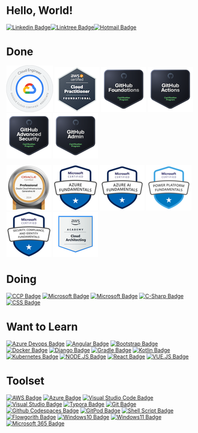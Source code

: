 # Hello, World!

[![Linkedin Badge](https://img.shields.io/badge/-LinkedIn-blue?style=flat-square&logo=Linkedin&logoColor=white&link=https://www.linkedin.com/in/rafael-silva-willians/)](https://www.linkedin.com/in/rafael-silva-willians/)[![Linktree Badge](https://img.shields.io/badge/-Linktr.ee-green?style=flat-square&logo=Linktree&logoColor=white&link=https://linktr.ee/rafawillians)](https://linktr.ee/rafawillians/)[![Hotmail Badge](https://img.shields.io/badge/-Email-blue?style=flat-square&logo=microsoft-outlook&logoColor=white&link=mailto:rafael.willians@outlook.com)](mailto:rafael.willians@outlook.com)

# Done

[![Google ACE](/logo/google-ace.png)](https://www.credly.com/badges/99c892ac-5a3e-4537-b75c-01c5700e4e44/public_url)
[![AWS Certified Cloud Practitioner](/logo/aws-certified-cloud-practitioner.png)](https://cp.certmetrics.com/amazon/en/public/verify/credential/0e27829ffd0d42ac9a5422e633549d53)
[![GitHub Badge](/logo/github-foundations.png)](https://www.credly.com/badges/71c02d39-c700-41b3-9838-8ee81c3d8ea4/public_url)
[![GitHub Actions](/logo/github-actions.png)](https://www.credly.com/badges/0c14e7ef-6cf6-4c0e-8633-33b84be898e1/public_url)
[![GitHub Advanced Security](/logo/github-advanced-security.png)](https://www.credly.com/badges/96e6c731-7c05-4b74-881b-5696228562d4/public_url)
[![GitHub Administration](/logo/github-administration.png)](https://www.credly.com/badges/4ff8392b-b5b9-4e02-9091-663e105556f7/public_url)

[![Oracle Badge](/logo/oci-genai-pro-2024.png)](https://catalog-education.oracle.com/pls/certview/sharebadge?id=ADFB7C6F8CFB6FA1510EBC174ED42639E81B8866526351D77F1E983EF7C42072)
[![AZ-900 Badge](/logo/az-900.png)](https://learn.microsoft.com/en-us/users/rafaelsilvawillians-9018/credentials/e0fc09c5008154de)
[![AI-900 Badge](/logo/ai-900.png)](https://learn.microsoft.com/en-us/users/rafaelsilvawillians-9018/credentials/2392b816c92a60d7)
[![Power BI Badge](/logo/pl-900.png)](https://learn.microsoft.com/pt-br/users/rafaelsilvawillians-9018/credentials/a9eed214ecb5ec0)
[![SC-900 Badge](/logo/sc-900.png)](https://learn.microsoft.com/pt-br/users/rafaelsilvawillians-9018/credentials/463883d73e584396)
[![AWS Cloud Architecting](/logo/aws-cloud-architecting.png)](https://www.credly.com/badges/cc1c439a-a7e4-4b13-adc8-5cb9f0589d2f/public_url) 

# Doing

[![CCP Badge](https://img.shields.io/badge/Solutions%20Architect%20Associate-FF9900?style=for-the-badge&logo=amazon-web-services&logoColor=white)](https://aws.amazon.com/certification/certified-solutions-architect-associate/)
[![Microsoft Badge](https://img.shields.io/badge/MS--900%20--%20Microsoft%20365%20Foundations-0078D6?style=for-the-badge&logo=microsoft&logoColor=white)](https://learn.microsoft.com/pt-br/certifications/exams/ms-900)
[![Microsoft Badge](https://img.shields.io/badge/DP--900%20--%20Azure%20Data%20Foundations-0078D6?style=for-the-badge&logo=microsoft-azure&logoColor=white)](https://learn.microsoft.com/pt-br/certifications/exams/dp-900)
[![C-Sharp Badge](https://img.shields.io/badge/C%23%20--%20C%23%20Certification%20with%20freeCodeCamp%20Challenge-239120?style=for-the-badge&logo=c-sharp&logoColor=white)](https://learn.microsoft.com/pt-br/training/challenges?id=8cf09b9b-743d-4f5f-9cd0-1aa1483d3d7a)
[![CSS Badge](https://img.shields.io/badge/CSS%20--%20freeCodeCamp%20--%20Responsive%20Web%20Design-1572B6?style=for-the-badge&logo=css3&logoColor=white)](https://www.freecodecamp.org/learn/2022/responsive-web-design/)

# Want to Learn

[![Azure Devops Badge](https://img.shields.io/badge/Azure_DevOps-0078D7?style=for-the-badge&logo=azure-devops&logoColor=white)]()
[![Angular Badge](https://img.shields.io/badge/Angular-DD0031?style=for-the-badge&logo=angular&logoColor=white)]()
[![Bootstrap Badge](https://img.shields.io/badge/Bootstrap-563D7C?style=for-the-badge&logo=bootstrap&logoColor=white)]()
[![Docker Badge](https://img.shields.io/badge/Docker-2CA5E0?style=for-the-badge&logo=docker&logoColor=white)]()
[![Django Badge](https://img.shields.io/badge/Django-092E20?style=for-the-badge&logo=django&logoColor=green)]()
[![Gradle Badge](https://img.shields.io/badge/gradle-02303A?style=for-the-badge&logo=gradle&logoColor=white)]()
[![Kotlin Badge](https://img.shields.io/badge/Kotlin-0095D5?&style=for-the-badge&logo=kotlin&logoColor=white)]()
[![Kubernetes Badge](https://img.shields.io/badge/kubernetes-326ce5.svg?&style=for-the-badge&logo=kubernetes&logoColor=white)]()
[![NODE.JS Badge](https://img.shields.io/badge/Node.js-339933?style=for-the-badge&logo=nodedotjs&logoColor=white)]()
[![React Badge](https://img.shields.io/badge/React-20232A?style=for-the-badge&logo=react&logoColor=61DAFB)]()
[![VUE.JS Badge](https://img.shields.io/badge/Vue.js-35495E?style=for-the-badge&logo=vuedotjs&logoColor=4FC08D)]()

# Toolset

[![AWS Badge](https://img.shields.io/badge/Amazon_AWS-FF9900?style=for-the-badge&logo=amazon&logoColor=white)]()
[![Azure Badge](https://img.shields.io/badge/Microsoft_Azure_AD-0089D6?style=for-the-badge&logo=microsoft-azure&logoColor=white)](https://azure.microsoft.com/)
[![Visual Studio Code Badge](https://img.shields.io/badge/Visual_Studio_Code-0078D4?style=for-the-badge&logo=visual%20studio%20code&logoColor=white&link=https://code.visualstudio.com/download)](https://code.visualstudio.com/download)
[![Visual Studio Badge](https://img.shields.io/badge/Visual_Studio-5C2D91?style=for-the-badge&logo=visual%20studio&logoColor=white&link=https://visualstudio.microsoft.com/downloads/)](https://visualstudio.microsoft.com/downloads/)
[![Typora Badge](https://img.shields.io/badge/Typora-FDF8F6?style=for-the-badge&logo=typora&link=https://typora.io/)](https://typora.io/)
[![Git Badge](https://img.shields.io/badge/GIT-FDF8F6?style=for-the-badge&logo=git&link=https://git-scm.com/)](https://git-scm.com/)
[![Github Codespaces Badge](https://img.shields.io/badge/Codespaces-2B3137?style=for-the-badge&logo=github&link=https://github.com/features/codespaces)](https://github.com/features/codespaces)
[![GitPod Badge](https://img.shields.io/badge/GitPod-12100C?style=for-the-badge&logo=gitpod&link=https://gitpod.io)](https://gitpod.io)
[![Shell Script Badge](https://img.shields.io/badge/Shell%20Script-FDF8F6?style=for-the-badge)]()
[![Flowgorith Badge](https://img.shields.io/badge/Flowgorithm-5AC710?style=for-the-badge&link=http://www.flowgorithm.org/)](http://www.flowgorithm.org/)
[![Windows10 Badge](https://img.shields.io/badge/Windows%2010-0078D6?style=for-the-badge&logo=windows&logoColor=white)](https://www.microsoft.com/software-download/windows10)
[![Windows11 Badge](https://img.shields.io/badge/Windows%2011-0078D6?style=for-the-badge&logo=windows&logoColor=white)](https://www.microsoft.com/software-download/windows11)
[![Microsoft 365 Badge](https://img.shields.io/badge/Microsoft_365-D83B01?style=for-the-badge&logo=microsoft-office&logoColor=white)](https://www.microsoft.com/pt-br/microsoft-365)

